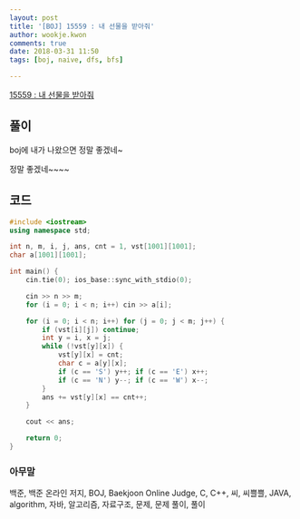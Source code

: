 ```yaml
---
layout: post
title: '[BOJ] 15559 : 내 선물을 받아줘'
author: wookje.kwon
comments: true
date: 2018-03-31 11:50
tags: [boj, naive, dfs, bfs]

---
```


[15559 : 내 선물을 받아줘](https://www.acmicpc.net/problem/15559)

## 풀이

boj에 내가 나왔으면 정말 좋겠네~

정말 좋겠네~~~~

## 코드

```cpp
#include <iostream>
using namespace std;

int n, m, i, j, ans, cnt = 1, vst[1001][1001];
char a[1001][1001];

int main() {
    cin.tie(0); ios_base::sync_with_stdio(0);

    cin >> n >> m;
    for (i = 0; i < n; i++) cin >> a[i];

    for (i = 0; i < n; i++) for (j = 0; j < m; j++) {
        if (vst[i][j]) continue;
        int y = i, x = j;
        while (!vst[y][x]) {
            vst[y][x] = cnt;
            char c = a[y][x];
            if (c == 'S') y++; if (c == 'E') x++;
            if (c == 'N') y--; if (c == 'W') x--;
        }
        ans += vst[y][x] == cnt++;
    }

    cout << ans;

    return 0;
}
```

### 아무말  
백준, 백준 온라인 저지, BOJ, Baekjoon Online Judge, C, C++, 씨, 씨쁠쁠, JAVA, algorithm, 자바, 알고리즘, 자료구조, 문제, 문제 풀이, 풀이
